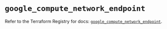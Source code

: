 # `google_compute_network_endpoint`

Refer to the Terraform Registry for docs: [`google_compute_network_endpoint`](https://registry.terraform.io/providers/hashicorp/google/6.5.0/docs/resources/compute_network_endpoint).

